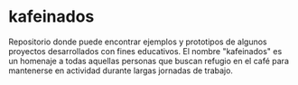 kafeinados
==========

Repositorio donde puede encontrar ejemplos y prototipos de algunos proyectos desarrollados con fines educativos. El nombre "kafeinados" es un homenaje a todas aquellas personas que buscan refugio en el café para mantenerse  en actividad durante largas jornadas de trabajo.
